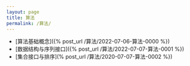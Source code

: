 ```yaml
---
layout: page
title: 算法
permalink: /算法/
---
```


* [算法基础概念]({% post_url /算法/2022-07-06-算法-0000 %})
* [数据结构与序列接口]({% post_url /算法/2022-07-07-算法-0001 %})
* [集合接口与排序](% post_url /算法/2020-07-07-算法-0002 %})